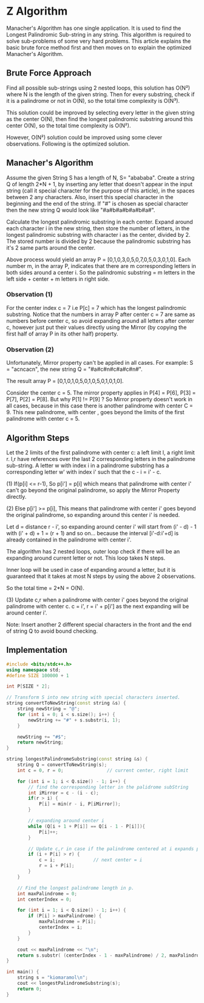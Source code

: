 # Z Algorithm

Manacher's Algorithm has one single application. It is used to find the Longest Palindromic Sub-string in any string. This algorithm is required to solve sub-problems of some very hard problems. This article explains the basic brute force method first and then moves on to explain the optimized Manacher's Algorithm.

## Brute Force Approach

Find all possible sub-strings using 2 nested loops, this solution has O(N²) where N is the length of the given string. Then for every substring, check if it is a palindrome or not in O(N), so the total time complexity is O(N³).

This solution could be improved by selecting every letter in the given string as the center O(N), then find the longest palindromic substring around this center O(N), so the total time complexity is O(N²).

However, O(N²) solution could be improved using some clever observations. Following is the optimized solution.

## Manacher's Algorithm

Assume the given String S has a length of N, S= "abababa". Create a string Q of length 2\*N + 1, by inserting any letter that doesn't appear in the input string (call it special character for the purpose of this article), in the spaces between 2 any characters. Also, insert this special character in the beginning and the end of the string. If "#" is chosen as special character then the new string Q would look like "#a#b#a#b#a#b#a#".

Calculate the longest palindromic substring in each center. Expand around each character i in the new string, then store the number of letters, in the longest palindromic substring with character i as the center, divided by 2. The stored number is divided by 2 because the palindromic substring has it's 2 same parts around the center.

Above process would yield an array P = [0,1,0,3,0,5,0,7,0,5,0,3,0,1,0]. Each number m, in the array P, indicates that there are m corresponding letters in both sides around a center i. So the palindromic substring = m letters in the left side + center + m letters in right side.

### Observation (1)

For the center index c = 7 i.e P[c] = 7 which has the longest palindromic substring. Notice that the numbers in array P after center c = 7 are same as numbers before center c, so avoid expanding around all letters after center c, however just put their values directly using the Mirror (by copying the first half of array P in its other half) property.

### Observation (2)

Unfortunately, Mirror property can't be applied in all cases. For example: S = "acncacn", the new string Q = "#a#c#n#c#a#c#n#".

The result array P = [0,1,0,1,0,5,0,1,0,5,0,1,0,1,0].

Consider the center c = 5. The mirror property applies in P[4] = P[6], P[3] = P[7], P[2] = P[8]. But why P[1] != P[9] ? So Mirror property doesn't work in all cases, because in this case there is another palindrome with center C = 9. This new palindrome, with center , goes beyond the limits of the first palindrome with center c = 5.

## Algorithm Steps

Let the 2 limits of the first palindrome with center c: a left limit l, a right limit r. l,r have references over the last 2 corresponding letters in the palindrome sub-string. A letter w with index i in a palindrome substring has a corresponding letter w' with index i' such that the c - i = i' - c.

(1) If(p[i] <= r-1), So p[i'] = p[i] which means that palindrome with center i' can't go beyond the original palindrome, so apply the Mirror Property directly.

(2) Else p[i'] >= p[i], This means that palindrome with center i' goes beyond the original palindrome, so expanding around this center i' is needed.

Let d = distance r - i', so expanding around center i' will start from (i' - d) - 1 with (i' + d) + 1 = (r + 1) and so on... because the interval [i'-d:i'+d] is already contained in the palindrome with center i'.

The algorithm has 2 nested loops, outer loop check if there will be an expanding around current letter or not. This loop takes N steps.

Inner loop will be used in case of expanding around a letter, but it is guaranteed that it takes at most N steps by using the above 2 observations.

So the total time = 2\*N = O(N).

(3) Update c,r when a palindrome with center i' goes beyond the original palindrome with center c. c = i', r = i' + p[i'] as the next expanding will be around center i'.

Note: Insert another 2 different special characters in the front and the end of string Q to avoid bound checking.

## Implementation

```c++
#include <bits/stdc++.h>
using namespace std;
#define SIZE 100000 + 1

int P[SIZE * 2];

// Transform S into new string with special characters inserted.
string convertToNewString(const string &s) {
    string newString = "@";
    for (int i = 0; i < s.size(); i++) {
        newString += "#" + s.substr(i, 1);
    }

    newString += "#$";
    return newString;
}

string longestPalindromeSubstring(const string &s) {
    string Q = convertToNewString(s);
    int c = 0, r = 0;                // current center, right limit

    for (int i = 1; i < Q.size() - 1; i++) {
        // find the corresponding letter in the palidrome subString
        int iMirror = c - (i - c);
        if(r > i) {
            P[i] = min(r - i, P[iMirror]);
        }

        // expanding around center i
        while (Q[i + 1 + P[i]] == Q[i - 1 - P[i]]){
            P[i]++;
        }

        // Update c,r in case if the palindrome centered at i expands past r,
        if (i + P[i] > r) {
            c = i;              // next center = i
            r = i + P[i];
        }
    }

    // Find the longest palindrome length in p.
    int maxPalindrome = 0;
    int centerIndex = 0;

    for (int i = 1; i < Q.size() - 1; i++) {
        if (P[i] > maxPalindrome) {
            maxPalindrome = P[i];
            centerIndex = i;
        }
    }

    cout << maxPalindrome << "\n";
    return s.substr( (centerIndex - 1 - maxPalindrome) / 2, maxPalindrome);
}

int main() {
    string s = "kiomaramol\n";
    cout << longestPalindromeSubstring(s);
    return 0;
}
```
